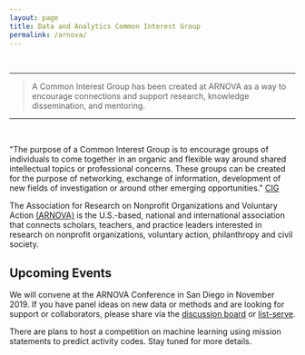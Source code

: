 ```yaml
---
layout: page
title: Data and Analytics Common Interest Group
permalink: /arnova/
---
```



<br>

-------------------

> A Common Interest Group has been created at ARNOVA as a way to encourage connections and support research, knowledge dissemination, and mentoring. 

------------------------

<br>


"The purpose of a Common Interest Group is to encourage groups of individuals to come together in an organic and flexible way around shared intellectual topics or professional concerns. These groups can be created for the purpose of networking, exchange of information, development of new fields of investigation or around other emerging opportunities."  [CIG](https://www.arnova.org/page/CIG)

The Association for Research on Nonprofit Organizations and Voluntary Action [(ARNOVA)](https://www.arnova.org/page/About) is the U.S.-based, national and international association that connects scholars, teachers, and practice leaders interested in research on nonprofit organizations, voluntary action, philanthropy and civil society. 




## Upcoming Events

We will convene at the ARNOVA Conference in San Diego in November 2019. If you have panel ideas on new data or methods and are looking for support or collaborators, please share via the [discussion board](https://github.com/Nonprofit-Open-Data-Collective/nonprofit-open-data-collective.github.io/labels/conferences) or [list-serve](https://groups.google.com/forum/#!forum/arnovadatacig).

There are plans to host a competition on machine learning using mission statements to predict activity codes. Stay tuned for more details.

